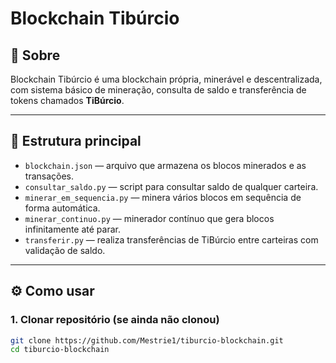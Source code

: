 # Blockchain Tibúrcio

## 🚀 Sobre

Blockchain Tibúrcio é uma blockchain própria, minerável e descentralizada, com sistema básico de mineração, consulta de saldo e transferência de tokens chamados **TiBúrcio**.

---

## 📁 Estrutura principal

- `blockchain.json` — arquivo que armazena os blocos minerados e as transações.  
- `consultar_saldo.py` — script para consultar saldo de qualquer carteira.  
- `minerar_em_sequencia.py` — minera vários blocos em sequência de forma automática.  
- `minerar_continuo.py` — minerador contínuo que gera blocos infinitamente até parar.  
- `transferir.py` — realiza transferências de TiBúrcio entre carteiras com validação de saldo.

---

## ⚙️ Como usar

### 1. Clonar repositório (se ainda não clonou)

```bash
git clone https://github.com/Mestrie1/tiburcio-blockchain.git
cd tiburcio-blockchain
